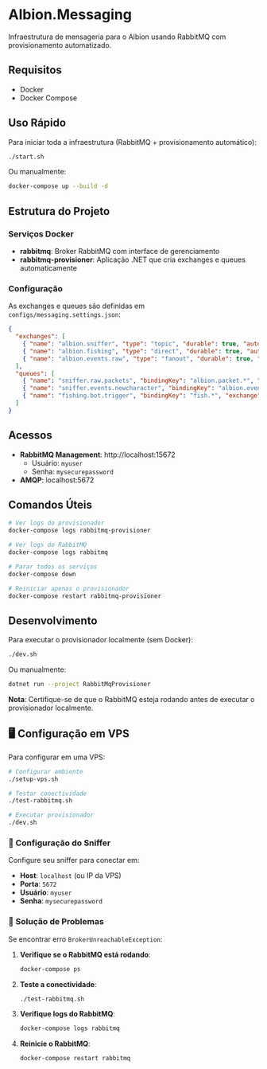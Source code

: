 # Albion.Messaging

Infraestrutura de mensageria para o Albion usando RabbitMQ com provisionamento automatizado.

## Requisitos

- Docker
- Docker Compose

## Uso Rápido

Para iniciar toda a infraestrutura (RabbitMQ + provisionamento automático):

```bash
./start.sh
```

Ou manualmente:

```bash
docker-compose up --build -d
```

## Estrutura do Projeto

### Serviços Docker

- **rabbitmq**: Broker RabbitMQ com interface de gerenciamento
- **rabbitmq-provisioner**: Aplicação .NET que cria exchanges e queues automaticamente

### Configuração

As exchanges e queues são definidas em `configs/messaging.settings.json`:

```json
{
  "exchanges": [
    { "name": "albion.sniffer", "type": "topic", "durable": true, "autoDelete": false },
    { "name": "albion.fishing", "type": "direct", "durable": true, "autoDelete": false },
    { "name": "albion.events.raw", "type": "fanout", "durable": true, "autoDelete": false }
  ],
  "queues": [
    { "name": "sniffer.raw.packets", "bindingKey": "albion.packet.*", "exchange": "albion.sniffer", "durable": true },
    { "name": "sniffer.events.newcharacter", "bindingKey": "albion.event.newcharacter", "exchange": "albion.sniffer", "durable": true },
    { "name": "fishing.bot.trigger", "bindingKey": "fish.*", "exchange": "albion.fishing", "durable": true }
  ]
}
```

## Acessos

- **RabbitMQ Management**: http://localhost:15672
  - Usuário: `myuser`
  - Senha: `mysecurepassword`
- **AMQP**: localhost:5672

## Comandos Úteis

```bash
# Ver logs do provisionador
docker-compose logs rabbitmq-provisioner

# Ver logs do RabbitMQ
docker-compose logs rabbitmq

# Parar todos os serviços
docker-compose down

# Reiniciar apenas o provisionador
docker-compose restart rabbitmq-provisioner
```

## Desenvolvimento

Para executar o provisionador localmente (sem Docker):

```bash
./dev.sh
```

Ou manualmente:

```bash
dotnet run --project RabbitMqProvisioner
```

**Nota**: Certifique-se de que o RabbitMQ esteja rodando antes de executar o provisionador localmente.

## 🖥️ Configuração em VPS

Para configurar em uma VPS:

```bash
# Configurar ambiente
./setup-vps.sh

# Testar conectividade
./test-rabbitmq.sh

# Executar provisionador
./dev.sh
```

### 🔧 Configuração do Sniffer

Configure seu sniffer para conectar em:
- **Host**: `localhost` (ou IP da VPS)
- **Porta**: `5672`
- **Usuário**: `myuser`
- **Senha**: `mysecurepassword`

### 🚨 Solução de Problemas

Se encontrar erro `BrokerUnreachableException`:

1. **Verifique se o RabbitMQ está rodando**:
   ```bash
   docker-compose ps
   ```

2. **Teste a conectividade**:
   ```bash
   ./test-rabbitmq.sh
   ```

3. **Verifique logs do RabbitMQ**:
   ```bash
   docker-compose logs rabbitmq
   ```

4. **Reinicie o RabbitMQ**:
   ```bash
   docker-compose restart rabbitmq
   ```
